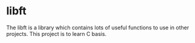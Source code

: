 # libft
The libft is a library which contains lots of useful functions to use in other projects. This project is to learn C basis.
